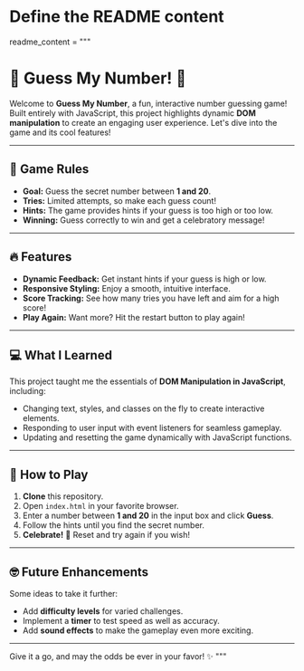 # Define the README content
readme_content = """
# 🎉 Guess My Number! 🎉

Welcome to **Guess My Number**, a fun, interactive number guessing game! Built entirely with JavaScript, this project highlights dynamic **DOM manipulation** to create an engaging user experience. Let's dive into the game and its cool features!

---

## 📜 Game Rules

- **Goal:** Guess the secret number between **1 and 20**.
- **Tries:** Limited attempts, so make each guess count!
- **Hints:** The game provides hints if your guess is too high or too low.
- **Winning:** Guess correctly to win and get a celebratory message!

---

## 🔥 Features

- **Dynamic Feedback:** Get instant hints if your guess is high or low.
- **Responsive Styling:** Enjoy a smooth, intuitive interface.
- **Score Tracking:** See how many tries you have left and aim for a high score!
- **Play Again:** Want more? Hit the restart button to play again!

---

## 💻 What I Learned

This project taught me the essentials of **DOM Manipulation in JavaScript**, including:

- Changing text, styles, and classes on the fly to create interactive elements.
- Responding to user input with event listeners for seamless gameplay.
- Updating and resetting the game dynamically with JavaScript functions.

---

## 🚀 How to Play

1. **Clone** this repository.
2. Open `index.html` in your favorite browser.
3. Enter a number between **1 and 20** in the input box and click **Guess**.
4. Follow the hints until you find the secret number.
5. **Celebrate!** 🥳 Reset and try again if you wish!

---

## 🤓 Future Enhancements

Some ideas to take it further:

- Add **difficulty levels** for varied challenges.
- Implement a **timer** to test speed as well as accuracy.
- Add **sound effects** to make the gameplay even more exciting.

---

Give it a go, and may the odds be ever in your favor! ✨
"""
